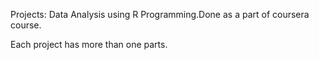 Projects:
Data Analysis using R Programming.Done as a part of coursera course.

Each project has more than one parts.

